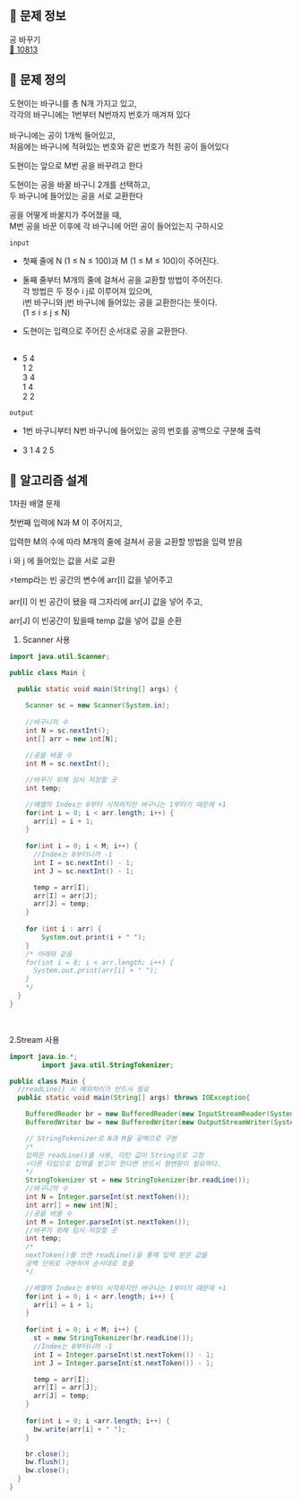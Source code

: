 

## 🌵 문제 정보
공 바꾸기 <br>
[🚗 10813](https://www.acmicpc.net/problem/10813)

## 🌵 문제 정의

도현이는 바구니를 총 N개 가지고 있고, <br>
각각의 바구니에는 1번부터 N번까지 번호가 매겨져 있다 <br>
<br>
바구니에는 공이 1개씩 들어있고, <br>
처음에는 바구니에 적혀있는 번호와 같은 번호가 적힌 공이 들어있다 <br>

도현이는 앞으로 M번 공을 바꾸려고 한다 <br>

도현이는 공을 바꿀 바구니 2개를 선택하고, <br>
두 바구니에 들어있는 공을 서로 교환한다

공을 어떻게 바꿀지가 주어졌을 때, <br>
M번 공을 바꾼 이후에 각 바구니에 어떤 공이 들어있는지 구하시오

`input` <br>
- 첫째 줄에 N (1 ≤ N ≤ 100)과 M (1 ≤ M ≤ 100)이 주어진다.

- 둘째 줄부터 M개의 줄에 걸쳐서 공을 교환할 방법이 주어진다. <br>
  각 방법은 두 정수 i j로 이루어져 있으며, <br>
  i번 바구니와 j번 바구니에 들어있는 공을 교환한다는 뜻이다. <br>
  (1 ≤ i ≤ j ≤ N)
- 도현이는 입력으로 주어진 순서대로 공을 교환한다.
  <br><br>

- 5 4 <br>
  1 2 <br>
  3 4 <br>
  1 4 <br>
  2 2

`output` <br>
- 1번 바구니부터 N번 바구니에 들어있는 공의 번호를 공백으로 구분해 출력
  <br><br>
- 3 1 4 2 5

## 🌵 알고리즘 설계

1차원 배열 문제 <br>

첫번째 입력에 N과 M 이 주어지고, <br>

입력한 M의 수에 따라 M개의 줄에 걸쳐서 공을 교환할 방법을 입력 받음 <br>

i 와 j 에 들어있는 값을 서로 교환 <br>

⚡️temp라는 빈 공간의 변수에 arr[I] 값을 넣어주고 <br>

arr[I] 이 빈 공간이 됐을 때 그자리에 arr[J] 값을 넣어 주고, <br>

arr[J] 이 빈공간이 됬을때 temp 값을 넣어 값을 순환<br>

1. Scanner 사용

```java
import java.util.Scanner;

public class Main {

  public static void main(String[] args) {

    Scanner sc = new Scanner(System.in);
  
    //바구니의 수
    int N = sc.nextInt();
    int[] arr = new int[N];
    
    //공을 바꿀 수
    int M = sc.nextInt();

    //바꾸기 위해 임시 저장할 곳
    int temp;

    //배열의 Index는 0부터 시작하지만 바구니는 1부터기 때문에 +1
    for(int i = 0; i < arr.length; i++) {
      arr[i] = i + 1;
    }
    
    for(int i = 0; i < M; i++) {
      //Index는 0부터니까 -1
      int I = sc.nextInt() - 1;
      int J = sc.nextInt() - 1;

      temp = arr[I];
      arr[I] = arr[J];
      arr[J] = temp;
    }
  
    for (int i : arr) {
        System.out.print(i + " ");
    }
    /* 아래와 같음
    for(int i = 0; i < arr.length; i++) {
      System.out.print(arr[i] + " ");
    }
    */
  }
}
```

<br>

2.Stream 사용

```java
import java.io.*;
        import java.util.StringTokenizer;

public class Main {
  //readLine() 시 예외처리가 반드시 필요
  public static void main(String[] args) throws IOException{

    BufferedReader br = new BufferedReader(new InputStreamReader(System.in));
    BufferedWriter bw = new BufferedWriter(new OutputStreamWriter(System.out));

    // StringTokenizer로 N과 M을 공백으로 구분
    /*
    입력은 readLine()를 사용, 리턴 값이 String으로 고정
    ⚡️다른 타입으로 입력을 받고자 한다면 반드시 형변환이 필요하다.
    */
    StringTokenizer st = new StringTokenizer(br.readLine());
    //바구니의 수
    int N = Integer.parseInt(st.nextToken());
    int arr[] = new int[N];
    //공을 바꿀 수
    int M = Integer.parseInt(st.nextToken());
    //바꾸기 위해 임시 저장할 곳
    int temp;
    /*
    nextToken()를 쓰면 readLine()을 통해 입력 받은 값을 
    공백 단위로 구분하여 순서대로 호출
    */

    //배열의 Index는 0부터 시작하지만 바구니는 1부터기 때문에 +1
    for(int i = 0; i < arr.length; i++) {
      arr[i] = i + 1;                     
    }
    
    for(int i = 0; i < M; i++) {
      st = new StringTokenizer(br.readLine());
      //Index는 0부터니까 -1
      int I = Integer.parseInt(st.nextToken()) - 1;
      int J = Integer.parseInt(st.nextToken()) - 1;

      temp = arr[I];
      arr[I] = arr[J];
      arr[J] = temp;
    }
    
    for(int i = 0; i <arr.length; i++) {
      bw.write(arr[i] + " ");
    }

    br.close();
    bw.flush();
    bw.close();
  }
}
```
